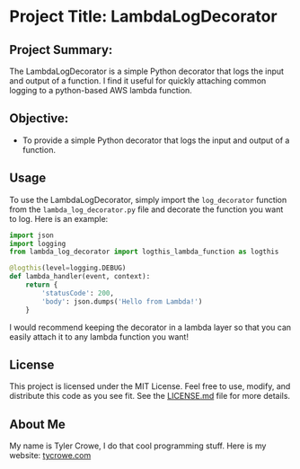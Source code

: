 # Project Title: LambdaLogDecorator

## Project Summary:
The LambdaLogDecorator is a simple Python decorator that logs the input and output of a function.  I find it useful for 
quickly attaching common logging to a python-based AWS lambda function.

## Objective:
- To provide a simple Python decorator that logs the input and output of a function.

## Usage
To use the LambdaLogDecorator, simply import the `log_decorator` function from the `lambda_log_decorator.py` file and
decorate the function you want to log. Here is an example:

```python
import json
import logging
from lambda_log_decorator import logthis_lambda_function as logthis

@logthis(level=logging.DEBUG)
def lambda_handler(event, context):
    return {
        'statusCode': 200,
        'body': json.dumps('Hello from Lambda!')
    }
```

I would recommend keeping the decorator in a lambda layer so that you can easily attach it to any lambda function you want!

## License
This project is licensed under the MIT License. Feel free to use, modify, and distribute this code as you see fit. 
See the [LICENSE.md](LICENSE.md) file for more details.

## About Me
My name is Tyler Crowe, I do that cool programming stuff. Here is my website: [tycrowe.com](https://tycrowe.com)